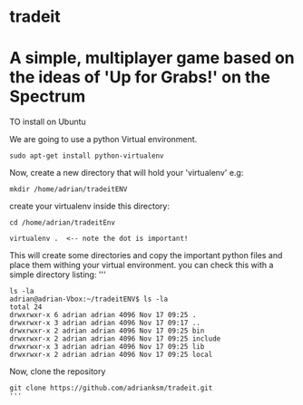 tradeit
=======

A simple, multiplayer game based on the ideas of 'Up for Grabs!' on the Spectrum
=======

TO install on Ubuntu

We are going to use a python Virtual environment.
```
sudo apt-get install python-virtualenv
```
Now, create a new directory that will hold your 'virtualenv'
e.g:
```
mkdir /home/adrian/tradeitENV
```
create your virtualenv inside this directory:
```
cd /home/adrian/tradeitEnv

virtualenv .  <-- note the dot is important!
```

This will create some directories and copy the important python files and place them withing your virtual environment. you can check this with a simple directory listing:
'''
```
ls -la
adrian@adrian-Vbox:~/tradeitENV$ ls -la
total 24
drwxrwxr-x 6 adrian adrian 4096 Nov 17 09:25 .
drwxrwxr-x 3 adrian adrian 4096 Nov 17 09:17 ..
drwxrwxr-x 2 adrian adrian 4096 Nov 17 09:25 bin
drwxrwxr-x 2 adrian adrian 4096 Nov 17 09:25 include
drwxrwxr-x 3 adrian adrian 4096 Nov 17 09:25 lib
drwxrwxr-x 2 adrian adrian 4096 Nov 17 09:25 local
```


Now, clone the repository
```
git clone https://github.com/adrianksm/tradeit.git
'''
